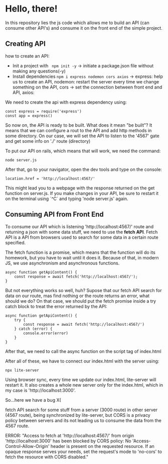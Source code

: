 # Hello, there!

In this repository lies the js code which allows me to build an API (can consume other API's) and consume it on the front end of the simple project.

## Creating API

how to create an API:
- Init a project with `` npm init -y`` -> initiate a package.json file without making any questions(-y)
- Install dependencies ``npm i express nodemon cors axios`` -> express: help us to create an API, nodemon: restart the server every time we change something on the API, cors -> set the connection between front end and API, axios:

We need to create the api with express dependency using:

````JS
const express = require('express')
const app = express()
````

So now on, the API is ready to be built. What does it mean "be built"? It means that we can configure a rout to the API and add http methods in some directory. On our case, we will set the API to listen to the '4567' gate and get some info on './' route (directory)

To put our API on rails, which means that will work, we need the command:

````SH
node server.js
````

After that, go to your navigator, open the dev tools and type on the console:

````JS
location.href = 'http://localhost:4567/'
````

This might lead you to a webpage with the response returned on the get function on server.js. If you make changes in your API, be sure to restart it on the terminal using ´^C´ and typing 'node server.js' again.

## Consuming API from Front End

To consume our API which is listening 'http://localhost:4567/' route and returning a json with some data stuff, we need to use the **fetch API**. Fetch API is a API from browsers used to search for some data in a certain route specified.

The fetch function is a promise, which means that the function will do its homework, but you have to wait until it does it. Because of that, in modern JS, we use asynchronism and asynchronous functions.

````JS
async function getApiContent() {
    const response = await fetch('http://localhost:4567/');
}
````

But not everything works so well, huh? Supose that our fetch API search for data on our route, mas find nothing or the route returns an error, what should we do? On that case, we should put the fetch promise inside a try catch block to treat the error returned by the API:

````JS
async function getApiContent() {
    try {
        const response = await fetch('http://localhost:4567/')
    } catch (error) {
        console.error(error)
    }
}
````

After that, we need to call the async function on the script tag of index.html

After all of these, we have to connect our index.html with the server using:

````SH
npx lite-server
````

Using browser sync, every time we update our index.html, lite-server will restart it. It also creates a whole new server only for the index.html, which in my case is 'http://localhost:3000'.

So...here we have a bug X(

fetch API search for some stuff from a server (3000 route) in other server (4567 route), being synchronized by lite-server, but CORS is a privacy policy between servers and its not leading us to consume the data from the 4567 route.

ERROR: "Access to fetch at 'http://localhost:4567/' from origin 'http://localhost:3000' has been blocked by CORS policy: No 'Access-Control-Allow-Origin' header is present on the requested resource. If an opaque response serves your needs, set the request's mode to 'no-cors' to fetch the resource with CORS disabled."